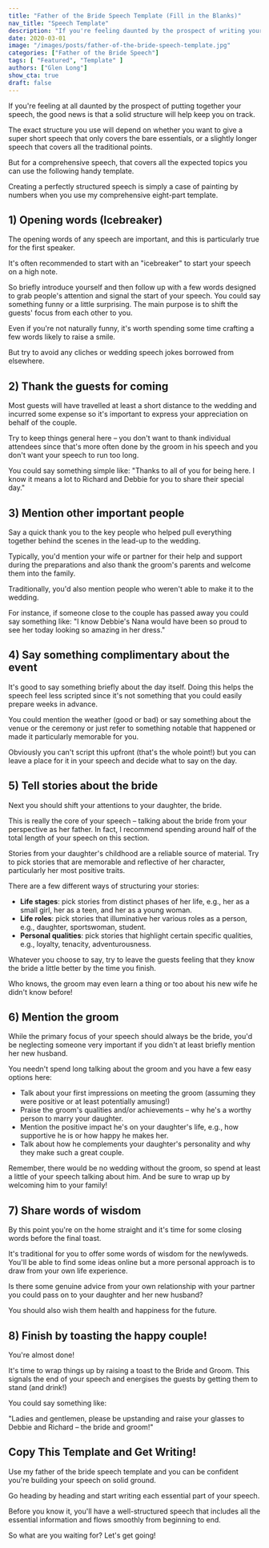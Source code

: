 ```yaml
---
title: "Father of the Bride Speech Template (Fill in the Blanks)"
nav_title: "Speech Template"
description: "If you're feeling daunted by the prospect of writing your speech, this handy template will help to keep you on track."
date: 2020-03-01
image: "/images/posts/father-of-the-bride-speech-template.jpg"
categories: ["Father of the Bride Speech"]
tags: [ "Featured", "Template" ]
authors: ["Glen Long"]
show_cta: true
draft: false
---
```

If you're feeling at all daunted by the prospect of putting together your speech, the good news is that a solid structure will help keep you on track.

The exact structure you use will depend on whether you want to give a super short speech that only covers the bare essentials, or a slightly longer speech that covers all the traditional points.

But for a comprehensive speech, that covers all the expected topics you can use the following handy template.

Creating a perfectly structured speech is simply a case of painting by numbers when you use my comprehensive eight-part template.

## 1) Opening words (Icebreaker)

The opening words of any speech are important, and this is particularly true for the first speaker.

It's often recommended to start with an "icebreaker" to start your speech on a high note.

So briefly introduce yourself and then follow up with a few words designed to grab people's attention and signal the start of your speech. You could say something funny or a little surprising. The main purpose is to shift the guests' focus from each other to you.

Even if you're not naturally funny, it's worth spending some time crafting a few words likely to raise a smile.

But try to avoid any cliches or wedding speech jokes borrowed from elsewhere.

## 2) Thank the guests for coming

Most guests will have travelled at least a short distance to the wedding and incurred some expense so it's important to express your appreciation on behalf of the couple.

Try to keep things general here – you don't want to thank individual attendees since that's more often done by the groom in his speech and you don't want your speech to run too long.

You could say something simple like: "Thanks to all of you for being here. I know it means a lot to Richard and Debbie for you to share their special day."

## 3) Mention other important people

Say a quick thank you to the key people who helped pull everything together behind the scenes in the lead-up to the wedding.

Typically, you'd mention your wife or partner for their help and support during the preparations and also thank the groom's parents and welcome them into the family.

Traditionally, you'd also mention people who weren't able to make it to the wedding.

For instance, if someone close to the couple has passed away you could say something like: "I know Debbie's Nana would have been so proud to see her today looking so amazing in her dress."

## 4) Say something complimentary about the event

It's good to say something briefly about the day itself. Doing this helps the speech feel less scripted since it's not something that you could easily prepare weeks in advance.

You could mention the weather (good or bad) or say something about the venue or the ceremony or just refer to something notable that happened or made it particularly memorable for you.

Obviously you can't script this upfront (that's the whole point!) but you can leave a place for it in your speech and decide what to say on the day.

## 5) Tell stories about the bride

Next you should shift your attentions to your daughter, the bride.

This is really the core of your speech – talking about the bride from your perspective as her father. In fact, I recommend spending around half of the total length of your speech on this section.

Stories from your daughter's childhood are a reliable source of material. Try to pick stories that are memorable and reflective of her character, particularly her most positive traits.

There are a few different ways of structuring your stories:

- **Life stages**: pick stories from distinct phases of her life, e.g., her as a small girl, her as a teen, and her as a young woman.
- **Life roles**: pick stories that illuminative her various roles as a person, e.g., daughter, sportswoman, student.
- **Personal qualities**: pick stories that highlight certain specific qualities, e.g., loyalty, tenacity, adventurousness.

Whatever you choose to say, try to leave the guests feeling that they know the bride a little better by the time you finish.

Who knows, the groom may even learn a thing or too about his new wife he didn't know before!

## 6) Mention the groom

While the primary focus of your speech should always be the bride, you'd be neglecting someone very important if you didn't at least briefly mention her new husband.

You needn't spend long talking about the groom and you have a few easy options here:

- Talk about your first impressions on meeting the groom (assuming they were positive or at least potentially amusing!)
- Praise the groom's qualities and/or achievements – why he's a worthy person to marry your daughter.
- Mention the positive impact he's on your daughter's life, e.g., how supportive he is or how happy he makes her.
- Talk about how he complements your daughter's personality and why they make such a great couple.

Remember, there would be no wedding without the groom, so spend at least a little of your speech talking about him. And be sure to wrap up by welcoming him to your family!

## 7) Share words of wisdom

By this point you're on the home straight and it's time for some closing words before the final toast.

It's traditional for you to offer some words of wisdom for the newlyweds. You'll be able to find some ideas online but a more personal approach is to draw from your own life experience.

Is there some genuine advice from your own relationship with your partner you could pass on to your daughter and her new husband?

You should also wish them health and happiness for the future.

## 8) Finish by toasting the happy couple!

You're almost done!

It's time to wrap things up by raising a toast to the Bride and Groom. This signals the end of your speech and energises the guests by getting them to stand (and drink!)

You could say something like:

"Ladies and gentlemen, please be upstanding and raise your glasses to Debbie and Richard – the bride and groom!"

## Copy This Template and Get Writing!

Use my father of the bride speech template and you can be confident you're building your speech on solid ground.

Go heading by heading and start writing each essential part of your speech.

Before you know it, you'll have a well-structured speech that includes all the essential information and flows smoothly from beginning to end.

So what are you waiting for? Let's get going!